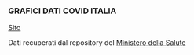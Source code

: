 ### GRAFICI DATI COVID ITALIA

[Sito](https://ale4224.github.io/coviditalia/)

Dati recuperati dal repository del [Ministero della Salute](https://github.com/pcm-dpc/COVID-19)
